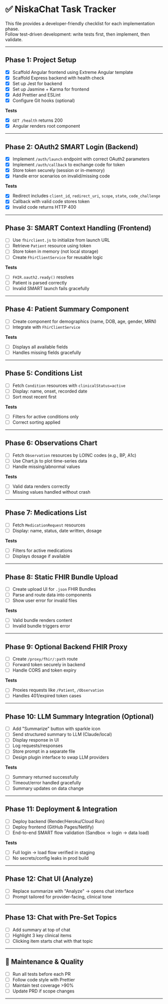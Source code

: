 # ✅ NiskaChat Task Tracker

This file provides a developer-friendly checklist for each implementation phase.  
Follow test-driven development: write tests first, then implement, then validate.

---

## Phase 1: Project Setup

- [x] Scaffold Angular frontend using Extreme Angular template
- [x] Scaffold Express backend with health check
- [x] Set up Jest for backend
- [x] Set up Jasmine + Karma for frontend
- [x] Add Prettier and ESLint
- [x] Configure Git hooks (optional)

**Tests**

- [x] `GET /health` returns 200
- [x] Angular renders root component

---

## Phase 2: OAuth2 SMART Login (Backend)

- [x] Implement `/auth/launch` endpoint with correct OAuth2 parameters
- [x] Implement `/auth/callback` to exchange code for token
- [x] Store token securely (session or in-memory)
- [x] Handle error scenarios on invalid/missing code

**Tests**

- [x] Redirect includes `client_id`, `redirect_uri`, `scope`, `state`, `code_challenge`
- [x] Callback with valid code stores token
- [x] Invalid code returns HTTP 400

---

## Phase 3: SMART Context Handling (Frontend)

- [ ] Use `fhirclient.js` to initialize from launch URL
- [ ] Retrieve `Patient` resource using token
- [ ] Store token in memory (not local storage)
- [ ] Create `FhirClientService` for reusable logic

**Tests**

- [ ] `FHIR.oauth2.ready()` resolves
- [ ] Patient is parsed correctly
- [ ] Invalid SMART launch fails gracefully

---

## Phase 4: Patient Summary Component

- [ ] Create component for demographics (name, DOB, age, gender, MRN)
- [ ] Integrate with `FhirClientService`

**Tests**

- [ ] Displays all available fields
- [ ] Handles missing fields gracefully

---

## Phase 5: Conditions List

- [ ] Fetch `Condition` resources with `clinicalStatus=active`
- [ ] Display: name, onset, recorded date
- [ ] Sort most recent first

**Tests**

- [ ] Filters for active conditions only
- [ ] Correct sorting applied

---

## Phase 6: Observations Chart

- [ ] Fetch `Observation` resources by LOINC codes (e.g., BP, A1c)
- [ ] Use Chart.js to plot time-series data
- [ ] Handle missing/abnormal values

**Tests**

- [ ] Valid data renders correctly
- [ ] Missing values handled without crash

---

## Phase 7: Medications List

- [ ] Fetch `MedicationRequest` resources
- [ ] Display: name, status, date written, dosage

**Tests**

- [ ] Filters for active medications
- [ ] Displays dosage if available

---

## Phase 8: Static FHIR Bundle Upload

- [ ] Create upload UI for `.json` FHIR Bundles
- [ ] Parse and route data into components
- [ ] Show user error for invalid files

**Tests**

- [ ] Valid bundle renders content
- [ ] Invalid bundle triggers error

---

## Phase 9: Optional Backend FHIR Proxy

- [ ] Create `/proxy/fhir/:path` route
- [ ] Forward token securely in backend
- [ ] Handle CORS and token expiry

**Tests**

- [ ] Proxies requests like `/Patient`, `/Observation`
- [ ] Handles 401/expired token cases

---

## Phase 10: LLM Summary Integration (Optional)

- [ ] Add "Summarize" button with sparkle icon
- [ ] Send structured summary to LLM (Claude/local)
- [ ] Display response in UI
- [ ] Log requests/responses
- [ ] Store prompt in a separate file
- [ ] Design plugin interface to swap LLM providers

**Tests**

- [ ] Summary returned successfully
- [ ] Timeout/error handled gracefully
- [ ] Summary updates on data change

---

## Phase 11: Deployment & Integration

- [ ] Deploy backend (Render/Heroku/Cloud Run)
- [ ] Deploy frontend (GitHub Pages/Netlify)
- [ ] End-to-end SMART flow validation (Sandbox → login → data load)

**Tests**

- [ ] Full login → load flow verified in staging
- [ ] No secrets/config leaks in prod build

---

## Phase 12: Chat UI (Analyze)

- [ ] Replace summarize with "Analyze" → opens chat interface
- [ ] Prompt tailored for provider-facing, clinical tone

---

## Phase 13: Chat with Pre-Set Topics

- [ ] Add summary at top of chat
- [ ] Highlight 3 key clinical items
- [ ] Clicking item starts chat with that topic

---

## 🧹 Maintenance & Quality

- [ ] Run all tests before each PR
- [ ] Follow code style with Prettier
- [ ] Maintain test coverage >90%
- [ ] Update PRD if scope changes

---
